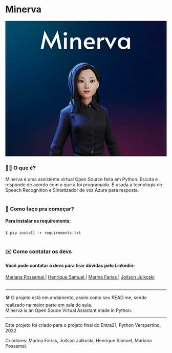 # Minerva


<img src="images/Minerva.png">
<h3>👩🏻 O que é?</h3>
Minerva é uma assistente virtual Open Source feita em Python. Escuta e responde de acordo com o que a foi programado. É usada a tecnologia de Speech Recognition e Sintetizador de voz Azure para resposta. 
<br>
<br>
<h3>🔌 Como faço pra começar?</h3>
<h4>Para instalar os requirements:</h4>
<code>$ pip install -r requirements.txt</code>
<br>
<br>
<h3>✉️ Como contatar os devs</h3>
<h4>Você pode contatar o devs para tirar dúvidas pelo Linkedin:</h4>
<a href='https://www.linkedin.com/in/mariana-possamai-bb899a214'> Mariana Possamai  </a>|
<a href="https://www.linkedin.com/in/henrique-samuel-de-andrade-2165a8244/">Henrique Samuel </a> |
<a href="https://www.linkedin.com/in/marinafariastech/">Marina Farias </a> |
<a href ="https://www.linkedin.com/in/joilson-julkoski-souza-2116581a8/">Joilson Julkoski </a>

<br>
<br>
<hr>
🛠  O projeto está em andamento, assim como seu READ.me, sendo realizado na maior parte em sala de aula.<br>
Minerva is an Open Souce Virtual Assistant made in Python.
<br>
<hr>
Este projeto foi criado para o projeto final do Entra21, Python Verspertino, 2022

Criadores: Marina Farias, Joilson Julkoski, Henrique Samuel, Mariana Possamai.
